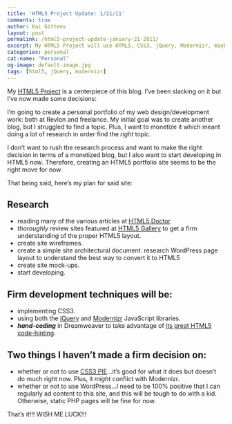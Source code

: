 ```yaml
---
title: 'HTML5 Project Update: 1/21/11'
comments: true
author: Kai Gittens
layout: post
permalink: /html5-project-update-january-21-2011/
excerpt: My HTML5 Project will use HTML5, CSS3, jQuery, Modernizr, maybe CSS PIE, and will be a portfolio of my work and experiments.
categories: personal
cat-name: "Personal"
og-image: default-image.jpg
tags: [html5, jQuery, modernizr]
---
```

My [HTML5 Project][1] is a centerpiece of this blog. I’ve been slacking on it but I’ve now made some decisions:

 [1]: http://kaidez.com/html5-project/

I’m going to create a personal portfolio of my web design/development work: both at Revlon and freelance. My initial goal was to create another blog, but I struggled to find a topic. Plus, I want to monetize it which meant doing a lot of research in order find the *right* topic.

I don’t want to rush the research process and want to make the right decision in terms of a monetized blog, but I also want to start developing in HTML5 *now*. Therefore, creating an HTML5 portfolio site seems to be the right move for now.

That being said, here’s my plan for said site:

## Research

*   reading many of the various articles at [HTML5 Doctor][2].
*   *thoroughly* review sites featured at [HTML5 Gallery][3] to get a firm understanding of the proper HTML5 layout.
*   create site wireframes.
*   create a simple site architectural document. research WordPress page layout to understand the best way to convert it to HTML5
*   create site mock-ups.
*   start developing.

 [2]: http://html5doctor.com/
 [3]: http://html5gallery.com/

## Firm development techniques will be:

*   implementing CSS3.
*   using both the [jQuery][4] and [Modernizr][5] JavaScript libraries.
*   ***hand-coding*** in Dreamweaver to take advantage of [its great HTML5 code-hinting][6].

 [4]: http://jquery.com/
 [5]: http://www.modernizr.com/
 [6]: http://labs.adobe.com/downloads/html5pack.html

## Two things I haven’t made a firm decision on:

*   whether or not to use [CSS3 PIE][7]…it’s good for what it does but doesn’t do much right now. Plus, it *might* conflict with Modernizr.
*   whether or not to use WordPress…I need to be 100% positive that I can regularly ad content to this site, and this will be tough to do with a kid. Otherwise, static PHP pages will be fine for now.

 [7]: http://css3pie.com/

That’s it!!! WISH ME LUCK!!!